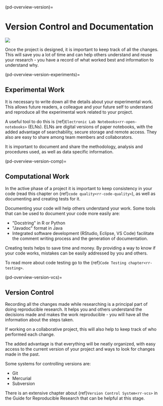 (pd-overview-version)=
# Version Control and Documentation
[![](https://img.shields.io/static/v1?label=pathway&message=Project%20Leaders&color=purple)](/project-leaders.md)

Once the project is designed, it is important to keep track of all the changes.
This will save you a lot of time and can help others understand and reuse your research - you have a record of what worked best and information to understand why.

(pd-overview-version-experiments)=
## Experimental Work

It is necessary to write down all the details about your experimental work.
This allows future readers, a colleague and your future self to understand and reproduce all the experimental work related to your project.

A useful tool to do this is {ref}`Electronic Lab Notebooks<rr-open-notebooks>` (ELNs).
ELNs are digital versions of paper notebooks, with the added advantage of searchability, secure storage and remote access.
They also are easy to share among team members and collaborators.

It is important to document and share the methodology, analysis and procedures used, as well as data specific information.

(pd-overview-version-comp)=
## Computational Work

In the active phase of a project it is important to keep consistency in your code (read this chapter on {ref}`code quality<rr-code-quality>`), as well as documenting and creating tests for it.

Documenting your code will help others understand your work.
Some tools that can be used to document your code more easily are:
- "Docstring" in R or Python
- "Javadoc" format in Java
- Integrated software development (RStudio, Eclipse, VS Code) facilitate the comment writing process and the generation of documentation.

Creating tests helps to save time and money.
By providing a way to know if your code works, mistakes can be easily addressed by you and others.

To read more about code testing go to the {ref}`Code Testing chapter<rr-testing>`.

(pd-overview-version-vcs)=
## Version Control

Recording all the changes made while researching is a principal part of doing reproducible research.
It helps you and others understand the decisions made and makes the work reproducible - you will have all the information about the steps taken.

If working on a collaborative project, this will also help to keep track of who performed each change.

The added advantage is that everything will be neatly organized, with easy access to the current version of your project and ways to look for changes made in the past.

Some systems for controlling versions are:
- Git
- Mercurial
- Subversion

There is an extensive chapter about {ref}`Version Control System<rr-vcs>` in the Guide for Reproducible Research that can be helpful at this stage.
